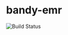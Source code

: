 # bandy-emr

<img src="https://travis-ci.org/blackchupiandyellowchino/bandy-emr.svg" alt="Build Status" />
